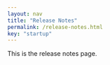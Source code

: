 ```yaml
---
layout: nav
title: "Release Notes"
permalink: /release-notes.html
key: "startup"
---
```


This is the release notes page.